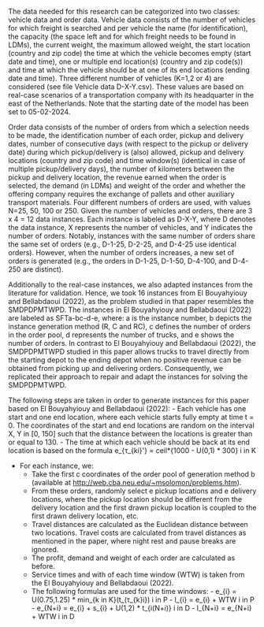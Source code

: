 The data needed for this research can be categorized into two classes: vehicle data and order data. Vehicle data consists of the number of vehicles for which freight is searched and per vehicle the name (for identification), the capacity (the space left and for which freight needs to be found in LDMs), the current weight, the maximum allowed weight, the start location (country and zip code) the time at which the vehicle becomes empty (start date and time), one or multiple end location(s) (country and zip code(s)) and time at which the vehicle should be at one of its end locations (ending date and time). Three different number of vehicles (K=1,2 or 4) are considered (see file Vehicle data D-X-Y.csv). These values are based on real-case scenarios of a transportation company with its headquarter in the east of the Netherlands. Note that the starting date of the model has been set to 05-02-2024.

Order data consists of the number of orders from which a selection needs to be made, the identification number of each order, pickup and delivery dates, number of consecutive days (with respect to the pickup or delivery date) during which pickup/delivery is (also) allowed, pickup and delivery locations (country and zip code) and time window(s) (identical in case of multiple pickup/delivery days), the number of kilometers between the pickup and delivery location, the revenue earned when the order is selected, the demand (in LDMs) and weight of the order and whether the offering company requires the exchange of pallets and other auxiliary transport materials. Four different numbers of orders are used, with values N=25, 50, 100 or 250. Given the number of vehicles and orders, there are 3 x 4 = 12 data instances. Each instance is labeled as D-X-Y, where D denotes the data instance, X represents the number of vehicles, and Y indicates the number of orders. Notably, instances with the same number of orders share the same set of orders (e.g., D-1-25, D-2-25, and D-4-25 use identical orders). However, when the number of orders increases, a new set of orders is generated (e.g., the orders in D-1-25, D-1-50, D-4-100, and D-4-250 are distinct).

Additionally to the real-case instances, we also adapted instances from the literature for validation. Hence, we took 16 instances from El Bouyahyiouy and Bellabdaoui (2022), as the problem studied in that paper resembles the SMDPDPMTWPD. The instances in El Bouyahyiouy and Bellabdaoui (2022) are labeled as SFTa-bc-d-e, where: a is the instance number, b depicts the instance generation method (R, C and RC), c defines the number of orders in the order pool, d represents the number of trucks, and e shows the number of orders. In contrast to El Bouyahyiouy and Bellabdaoui (2022), the SMDPDPMTWPD studied in this paper allows trucks to travel directly from the starting depot to the ending depot when no positive revenue can be obtained from picking up and delivering orders. Consequently, we replicated their approach to repair and adapt the instances for solving the SMDPDPMTWPD.

The following steps are taken in order to generate instances for this paper based on El Bouyahyiouy and Bellabdaoui (2022):
    - Each vehicle has one start and one end location, where each vehicle starts fully empty at time t = 0. The coordinates of the start and end locations are random on the interval X, Y in [0, 150] such that the distance between the locations is greater than or equal to 130.
    - The time at which each vehicle should be back at its end location is based on the formula
          e_{τ_{ki}'} = ceil*{1000 - U(0,1) * 300}   i in K   
   - For each instance, we:
        - Take the first c coordinates of the order pool of generation method b (available at http://web.cba.neu.edu/~msolomon/problems.htm).
        - From these orders, randomly select e pickup locations and e delivery locations, where the pickup location should be different from the delivery location and the first drawn pickup location is coupled to the first drawn delivery location, etc.
        - Travel distances are calculated as the Euclidean distance between two locations. Travel costs are calculated from travel distances as mentioned in the paper, where night rest and pause breaks are ignored.
        - The profit, demand and weight of each order are calculated as before.
        - Service times and with of each time window (WTW) is taken from the El Bouyahyiouy and Bellabdaoui (2022).
        - The following formulas are used for the time windows:
              - e_{i} = U(0.75,1.25) * min_{k in K}(t_(τ_{k}i})   i in P 
              - l_{i} = e_{i} + WTW                               i in P
              - e_{N+i} = e_{i} + s_{i} + U(1,2) * t_{i(N+i)}     i in D
              - l_{N+i} = e_{N+i} + WTW                           i in D
